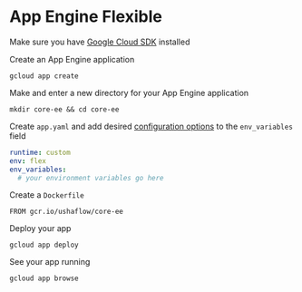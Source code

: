 # App Engine Flexible

Make sure you have [Google Cloud SDK](https://cloud.google.com/sdk/docs) installed 

Create an App Engine application

```text
gcloud app create
```

Make and enter a new directory for your App Engine application

```text
mkdir core-ee && cd core-ee
```

Create `app.yaml` and add desired [configuration options](../configuration/) to the `env_variables` field

```yaml
runtime: custom
env: flex
env_variables:
  # your environment variables go here
```

Create a `Dockerfile`

```text
FROM gcr.io/ushaflow/core-ee
```

Deploy your app

```text
gcloud app deploy
```

See your app running

```text
gcloud app browse
```

